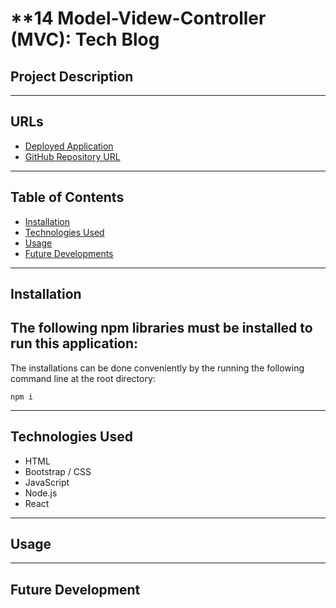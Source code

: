 # **14 Model-Videw-Controller (MVC): Tech Blog

## **Project Description**


---
## **URLs**
- [Deployed Application](https://jt-personal-portfolio.herokuapp.com/)
- [GitHub Repository URL](https://github.com/jouriena11/personal-portfolio-spa)

---
## **Table of Contents**
- <a href="#installation">Installation</a>
- <a href="#technologies-used">Technologies Used</a>
- <a href="#usage">Usage</a>
- <a href="#future-development">Future Developments</a>

---
## **Installation**
The following npm libraries must be installed to run this application:
- 

The installations can be done conveniently by the running the following command line at the root directory: 
```
npm i
```

---
## **Technologies Used**
- HTML
- Bootstrap / CSS
- JavaScript
- Node.js
- React

---
## **Usage**

---
## **Future Development**
